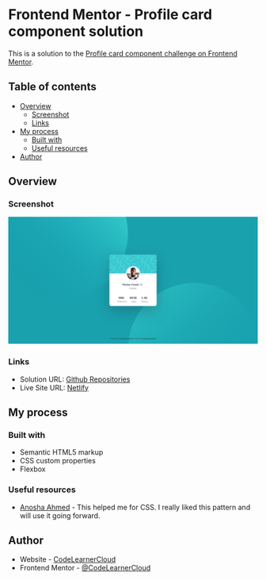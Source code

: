 # Frontend Mentor - Profile card component solution

This is a solution to the [Profile card component challenge on Frontend Mentor](https://www.frontendmentor.io/challenges/profile-card-component-cfArpWshJ). 

## Table of contents

- [Overview](#overview)
  - [Screenshot](#screenshot)
  - [Links](#links)
- [My process](#my-process)
  - [Built with](#built-with)
  - [Useful resources](#useful-resources)
- [Author](#author)

## Overview

### Screenshot

![](./images/screenshot.png)

### Links

- Solution URL: [Github Repositories](https://github.com/CodeLearnerCloud/Profile-card-component)
- Live Site URL: [Netlify](https://nifty-meitner-88c36f.netlify.app/)

## My process

### Built with

- Semantic HTML5 markup
- CSS custom properties
- Flexbox

### Useful resources

- [Anosha Ahmed](https://github.com/anoshaahmed/profile-card) - This helped me for CSS. I really liked this pattern and will use it going forward.

## Author

- Website - [CodeLearnerCloud](https://github.com/CodeLearnerCloud)
- Frontend Mentor - [@CodeLearnerCloud](https://www.frontendmentor.io/profile/CodeLearnerCloud)
